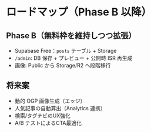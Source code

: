 # ロードマップ（Phase B 以降）

## Phase B（無料枠を維持しつつ拡張）
- Supabase Free：`posts` テーブル + Storage
- `/admin`: DB 保存 + プレビュー + 公開時 ISR 再生成
- 画像: Public から Storage/R2 へ段階移行

## 将来案
- 動的 OGP 画像生成（エッジ）
- 人気記事の自動算出（Analytics 連携）
- 検索/タグナビのUX強化
- A/B テストによるCTA最適化
